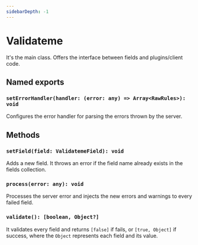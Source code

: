 ```yaml
---
sidebarDepth: -1
---
```


# Validateme

It's the main class. Offers the interface between fields and plugins/client code.

## Named exports

### `setErrorHandler(handler: (error: any) => Array<RawRules>): void`

Configures the error handler for parsing the errors thrown by the server.

## Methods

### `setField(field: ValidatemeField): void`

Adds a new field. It throws an error if the field name already exists in the fields collection.

### `process(error: any): void`

Processes the server error and injects the new errors and warnings to every failed field.

### `validate(): [boolean, Object?]`

It validates every field and returns `[false]` if fails, or `[true, Object]` if success, where the `Object` represents each field and its value.
